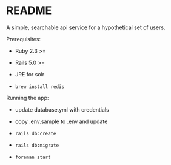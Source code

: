 # README

A simple, searchable api service for a hypothetical set of users.

Prerequisites:

* Ruby 2.3 >=

* Rails 5.0 >=

* JRE for solr

* `brew install redis`

Running the app:
*  update database.yml with credentials
*  copy .env.sample to .env and update
* `rails db:create`
* `rails db:migrate`

* `foreman start`
